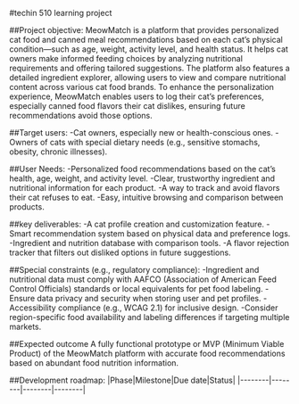 #techin 510 learning project

##Project objective:
MeowMatch is a platform that provides personalized cat food and canned meal recommendations based on each cat’s physical condition—such as age, weight, activity level, and health status. It helps cat owners make informed feeding choices by analyzing nutritional requirements and offering tailored suggestions.
The platform also features a detailed ingredient explorer, allowing users to view and compare nutritional content across various cat food brands. To enhance the personalization experience, MeowMatch enables users to log their cat’s preferences, especially canned food flavors their cat dislikes, ensuring future recommendations avoid those options.

##Target users:
-Cat owners, especially new or health-conscious ones.
-Owners of cats with special dietary needs (e.g., sensitive stomachs, obesity, chronic illnesses).

##User Needs:
-Personalized food recommendations based on the cat’s health, age, weight, and activity level.
-Clear, trustworthy ingredient and nutritional information for each product.
-A way to track and avoid flavors their cat refuses to eat.
-Easy, intuitive browsing and comparison between products.

##key deliverables:
-A cat profile creation and customization feature.
-Smart recommendation system based on physical data and preference logs.
-Ingredient and nutrition database with comparison tools.
-A flavor rejection tracker that filters out disliked options in future suggestions.

##Special constraints (e.g., regulatory compliance):
-Ingredient and nutritional data must comply with AAFCO (Association of American Feed Control Officials) standards or local equivalents for pet food labeling.
-Ensure data privacy and security when storing user and pet profiles.
-Accessibility compliance (e.g., WCAG 2.1) for inclusive design.
-Consider region-specific food availability and labeling differences if targeting multiple markets.

##Expected outcome
A fully functional prototype or MVP (Minimum Viable Product) of the MeowMatch platform with accurate food recommendations based on abundant food nutrition information.

##Development roadmap:
|Phase|Milestone|Due date|Status|
|--------|--------|--------|--------|
